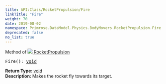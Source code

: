 ```yaml
---
title: API:Class/RocketPropulsion/Fire
linkTitle: "Fire"
weight: 70
date: 2019-08-02
namespace: Primrose.DataModel.Physics.BodyMovers.RocketPropulsion.Fire
deprecated: false
no_list: true
---
```

Method of <a href="/docs/api-reference/Class/RocketPropulsion"><img src="/icons/silk/rocket.png"/>&nbsp;RocketPropulsion</a>
<pre class="method-declaration">
Fire(): <a class="type" href="/docs/api-reference/System/void">void</a></pre>
<b>Return Type: </b>
<a class="type" href="/docs/api-reference/System/void">void</a>
<br/>
<b>Description: </b>
Makes the rocket fly towards its target.

